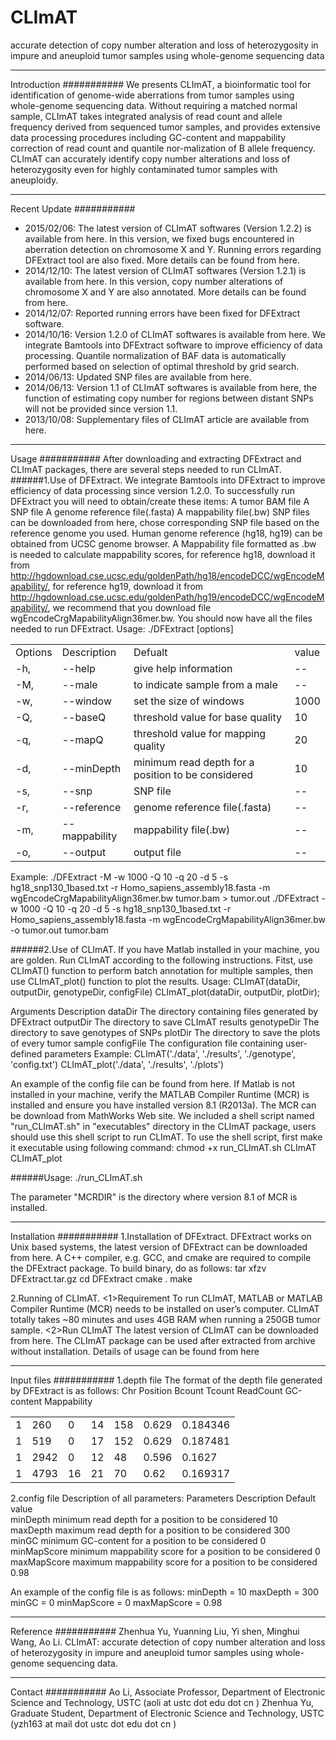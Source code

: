# CLImAT
 accurate detection of copy number alteration and loss of heterozygosity in impure and aneuploid tumor samples using whole-genome sequencing data

------------------------------
Introduction
###########
We presents CLImAT, a bioinformatic tool for identification of genome-wide aberrations from tumor samples using whole-genome sequencing data. Without requiring a matched normal sample, CLImAT takes integrated analysis of read count and allele frequency derived from sequenced tumor samples, and provides extensive data processing procedures including GC-content and mappability correction of read count and quantile nor-malization of B allele frequency. CLImAT can accurately identify copy number alterations and loss of heterozygosity even for highly contaminated tumor samples with aneuploidy.

------------------------------
Recent Update
###########
- 2015/02/06: The latest version of CLImAT softwares (Version 1.2.2) is available from here. In this version, we fixed bugs encountered in aberration detection on chromosome X and Y. Running errors regarding DFExtract tool are also fixed. More details can be found from here.
- 2014/12/10: The latest version of CLImAT softwares (Version 1.2.1) is available from here. In this version, copy number alterations of chromosome X and Y are also annotated. More details can be found from here.
- 2014/12/07: Reported running errors have been fixed for DFExtract software.
- 2014/10/16: Version 1.2.0 of CLImAT softwares is available from here. We integrate Bamtools into DFExtract software to improve efficiency of data processing. Quantile normalization of BAF data is automatically performed based on selection of optimal threshold by grid search. 
- 2014/06/13: Updated SNP files are available from here.
- 2014/06/13: Version 1.1 of CLImAT softwares is available from here, the function of estimating copy number for regions between distant SNPs will not be provided since version 1.1. 
- 2013/10/08: Supplementary files of CLImAT article are available from here.

------------------------------
Usage
###########
After downloading and extracting DFExtract and CLImAT packages, there are several steps needed to run CLImAT. 
######1.Use of DFExtract.
We integrate Bamtools into DFExtract to improve efficiency of data processing since version 1.2.0.
To successfully run DFExtract you will need to obtain/create these items:
A tumor BAM file
A SNP file
A genome reference file(.fasta)
A mappability file(.bw)
SNP files can be downloaded from here, chose corresponding SNP file based on the reference genome you used.
Human genome reference (hg18, hg19) can be obtained from UCSC genome browser.
A Mappability file formatted as .bw is needed to calculate mappability scores, for reference hg18, download it from http://hgdownload.cse.ucsc.edu/goldenPath/hg18/encodeDCC/wgEncodeMapability/, for reference hg19, download it from http://hgdownload.cse.ucsc.edu/goldenPath/hg19/encodeDCC/wgEncodeMapability/, we recommend that you download file wgEncodeCrgMapabilityAlign36mer.bw.
You should now have all the files needed to run DFExtract.
Usage:
./DFExtract [options] <BAM file>
<table>
<tr><td>Options</td><td>Description</td><td>Defualt</td><td>value</td></tr>
<tr><td>-h,</td><td>--help</td><td>give help information</td><td>--</td></tr>
<tr><td>-M,</td><td>--male</td><td>to indicate sample from a male</td><td>--</td></tr>
<tr><td>-w,</td><td>--window</td><td>set the size of windows</td><td>1000</td></tr>
<tr><td>-Q,</td><td>--baseQ</td><td>threshold value for base quality</td><td>10</td></tr>
<tr><td>-q,</td><td>--mapQ</td><td>threshold value for mapping quality</td><td>20</td></tr>
<tr><td>-d,</td><td>--minDepth</td><td>minimum read depth for a position to be considered</td><td>10</td></tr>
<tr><td>-s,</td><td>--snp</td><td>SNP file</td><td>--</td></tr>
<tr><td>-r,</td><td>--reference</td><td>genome reference file(.fasta)</td><td>--</td></tr>
<tr><td>-m,</td><td>--mappability</td><td>mappability file(.bw)</td><td>--</td></tr>
<tr><td>-o,</td><td>--output</td><td>output file</td><td>--</td></tr>
</table>
Example:
./DFExtract -M -w 1000 -Q 10 -q 20 -d 5 -s hg18_snp130_1based.txt -r Homo_sapiens_assembly18.fasta -m wgEncodeCrgMapabilityAlign36mer.bw tumor.bam > tumor.out
./DFExtract -w 1000 -Q 10 -q 20 -d 5 -s hg18_snp130_1based.txt -r Homo_sapiens_assembly18.fasta -m wgEncodeCrgMapabilityAlign36mer.bw -o tumor.out tumor.bam

######2.Use of CLImAT.
If you have Matlab installed in your machine, you are golden. Run CLImAT according to the following instructions.
Fitst, use CLImAT() function to perform batch annotation for multiple samples, then use CLImAT_plot() function to plot the results.
Usage:
CLImAT(dataDir, outputDir, genotypeDir, configFile)
CLImAT_plot(dataDir, outputDir, plotDir);

Arguments	Description
dataDir	The directory containing files generated by DFExtract
outputDir	The directory to save CLImAT results
genotypeDir	The directory to save genotypes of SNPs
plotDir	The directory to save the plots of every tumor sample
configFile	The configuration file containing user-defined parameters
Example:
CLImAT('./data', './results', './genotype', 'config.txt')
CLImAT_plot('./data', './results', './plots')

An example of the config file can be found from here.
If Matlab is not installed in your machine, verify the MATLAB Compiler Runtime (MCR) is installed and ensure you have installed version 8.1 (R2013a). The MCR can be download from MathWorks Web site. We included a shell script named "run_CLImAT.sh" in "executables" directory in the CLImAT package, users should use this shell script to run CLImAT. To use the shell script, first make it executable using following command:
chmod +x run_CLImAT.sh CLImAT CLImAT_plot

######Usage:
./run_CLImAT.sh <MCRDIR> <dataDir> <outputDir> <genotypeDir> <plotDir> <configFile>

The parameter "MCRDIR" is the directory where version 8.1 of MCR is installed.

------------------------------
Installation
###########
1.Installation of DFExtract.
DFExtract works on Unix based systems, the latest version of DFExtract can be downloaded from here. A C++ compiler, e.g. GCC, and cmake are required to compile the DFExtract package. To build binary, do as follows:
tar xfzv DFExtract.tar.gz
cd DFExtract
cmake .
make

2.Running of CLImAT.
<1>Requirement
To run CLImAT, MATLAB or MATLAB Compiler Runtime (MCR) needs to be installed on user’s computer. CLImAT totally takes ~80 minutes and uses 4GB RAM when running a 250GB tumor sample.
<2>Run CLImAT
The latest version of CLImAT can be downloaded from here.
The CLImAT package can be used after extracted from archive without installation. Details of usage can be found from here 

------------------------------
Input files
###########
1.depth file
The format of the depth file generated by DFExtract is as follows:
Chr	Position	Bcount	Tcount	ReadCount	GC-content	Mappability
<table>
<tr><td>1</td><td>260</td><td>0</td><td>14</td><td>158</td><td>0.629</td><td>0.184346</td></tr>
<tr><td>1</td><td>519</td><td>0</td><td>17</td><td>152</td><td>0.629</td><td>0.187481</td></tr>
<tr><td>1</td><td>2942</td><td>0</td><td>12</td><td>48</td><td>0.596</td><td>0.1627</td></tr>
<tr><td>1</td><td>4793</td><td>16</td><td>21</td><td>70</td><td>0.62</td><td>0.169317</td></tr>
</table>
2.config file
Description of all parameters:
Parameters	Description	Default value<br>
minDepth	minimum read depth for a position to be considered	10<br>
maxDepth	maximum read depth for a position to be considered	300<br>
minGC	minimum GC-content for a position to be considered	0<br>
minMapScore	minimum mappability score for a position to be considered	0<br>
maxMapScore	maximum mappability score for a position to be considered	0.98<br>

An example of the config file is as follows:
     minDepth = 10
     maxDepth = 300
     minGC = 0
     minMapScore = 0
     maxMapScore = 0.98
     
------------------------------
Reference
###########
Zhenhua Yu, Yuanning Liu, Yi shen, Minghui Wang, Ao Li. CLImAT: accurate detection of copy number alteration and loss of heterozygosity in impure and aneuploid tumor samples using whole-genome sequencing data.

------------------------------
Contact
###########
Ao Li, Associate Professor, Department of Electronic Science and Technology, USTC (aoli at ustc dot edu dot cn )
Zhenhua Yu, Graduate Student, Department of Electronic Science and Technology, USTC (yzh163 at mail dot ustc dot edu dot cn )
